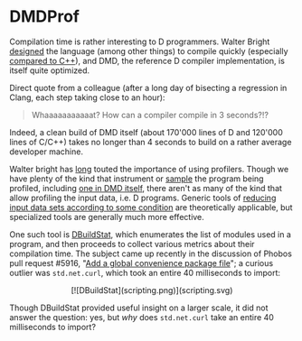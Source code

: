 DMDProf
=======

Compilation time is rather interesting to D programmers.
Walter Bright [designed](https://forum.dlang.org/post/hptdvo$kem$1@digitalmars.com) the language (among other things) to compile quickly 
(especially [compared to C++](http://www.drdobbs.com/cpp/c-compilation-speed/228701711)), 
and DMD, the reference D compiler implementation, is itself quite optimized.

Direct quote from a colleague (after a long day of bisecting a regression in Clang, each step taking close to an hour):

> Whaaaaaaaaaaat? How can a compiler compile in 3 seconds?!?

Indeed, a clean build of DMD itself (about 170'000 lines of D and 120'000 lines of C/C++) takes no longer than 4 seconds to build on a rather average developer machine.

Walter bright has [long](https://forum.dlang.org/search?q=group:digitalmarsD%20author:Walter%20author:Bright%20content:profiler) touted the importance of using profilers.
Though we have plenty of the kind that instrument or [sample](https://github.com/VerySleepy/verysleepy) the program being profiled, 
including [one in DMD itself](https://dlang.org/dmd-linux.html#switch-profile), there aren't as many of the kind that allow profiling the input data, i.e. D programs.
Generic tools of [reducing input data sets according to some condition](https://github.com/CyberShadow/DustMite) are theoretically applicable, 
but specialized tools are generally much more effective.

One such tool is [DBuildStat](https://github.com/CyberShadow/DBuildStat), which enumerates the list of modules used in a program,
and then proceeds to collect various metrics about their compilation time.
The subject came up recently in the discussion of Phobos pull request #5916, "[Add a global convenience package file](https://github.com/dlang/phobos/pull/5916)"; a curious outlier was `std.net.curl`, which took an entire 40 milliseconds to import:

<p align="center">[![DBuildStat](scripting.png)](scripting.svg)</p>

Though DBuildStat provided useful insight on a larger scale, it did not answer the question: yes, but *why* does `std.net.curl` take an entire 40 milliseconds to import?

